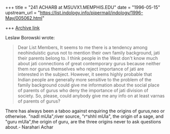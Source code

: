 +++
title = "241 ACHARB at MSUVX1.MEMPHIS.EDU"
date = "1996-05-15"
upstream_url = "https://list.indology.info/pipermail/indology/1996-May/005062.html"

+++
[Archive link](https://list.indology.info/pipermail/indology/1996-May/005062.html)

Leslaw Borowski wrote:
>
>Dear List Members,
>It seems to me there is a tendency among neohinduistic gurus not to mention
>their own family background, jati their parents belong to. I think people in
>the West don't know much about jati connections of great contemporary gurus
>because neither them nor gurus themselves who reject importance of jati are 
>interested in the subject. However, it seems highly probable that Indian people are
>generally more sensitive to the problem of the family background could give
>me information about the social place of parents of gurus who deny the
>importance of jati division of society. So, please, could anybody give me
>any info on at least varnas of parents of gurus? 
>			
>				
>

There has always been a taboo against enquiring the origins of gurus,neo or
otherwise. "nadI mUla",river source, "r^shhI mUla", the origin of a sage,  and
"guru mUla",the origin of guru, are the three origins never to ask questions
about.- Narahari Achar 




